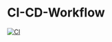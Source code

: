 # CI-CD-Workflow

[![CI](https://github.com/Spreeha/CI-CD-Workflow/actions/workflows/main.yml/badge.svg)](https://github.com/Spreeha/CI-CD-Workflow/actions/workflows/main.yml)
